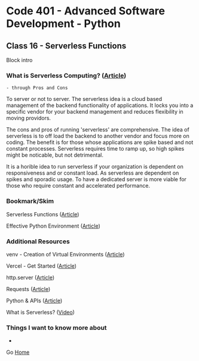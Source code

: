 # Code 401 - Advanced Software Development - Python

## Class 16 - Serverless Functions

Block intro

<!-- > An investment in knowledge pays the best interest. –  Benjamin Franklin -->


### What is Serverless Computing? ([Article](https://www.ibm.com/cloud/learn/serverless))
    - through Pros and Cons

To server or not to server. The serverless idea is a cloud based management of the backend functionality of applications. It locks you into a specific vendor for your backend management and reduces flexibility in moving providors. 

The cons and pros of running 'serverless' are comprehensive. The idea of serverless is to off load the backend to another vendor and focus more on coding. The benefit is for those whose applications are spike based and not constant processes. Serverless requires time to ramp up, so high spikes might be noticable, but not detrimental.

It is a horible idea to run serverless if your organization is dependent on responsiveness and or constant load. As serverless are dependent on spikes and sporadic usage. To have a dedicated server is more viable for those who require constant and accelerated performance.

### Bookmark/Skim

Serverless Functions ([Article](https://vercel.com/docs/concepts/functions/serverless-functions))

Effective Python Environment ([Article](https://realpython.com/effective-python-environment/))

### Additional Resources

venv - Creation of Virtual Environments ([Article](https://docs.python.org/3/library/venv.html))

Vercel - Get Started ([Article](https://vercel.com/docs/get-started))

http.server ([Article](https://pymotw.com/3/http.server/index.html))

Requests ([Article](https://docs.python-requests.org/en/latest/))

Python & APIs ([Article](https://realpython.com/python-api/))

What is Serverless? ([Video](https://www.youtube.com/watch?v=vxJobGtqKVM))

### Things I want to know more about

* 

Go [Home](index.md)